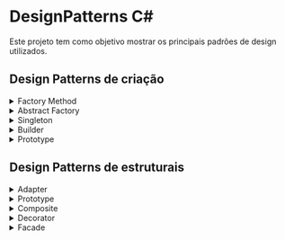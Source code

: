 ﻿# DesignPatterns C#
Este projeto tem como objetivo mostrar os principais padrões de design utilizados.
## Design Patterns de criação
<details>
<summary>Factory Method</summary>
O Factory Method é design pattern do tipo criacional, que busca solucionar o problema de criação de objetos.
</details>

<details>
<summary>Abstract Factory</summary>
É um padrão de projeto do tipo criacional com o escopo na criação de objetos. Agrupa fábricas de objetos (várias factories) que estão relacionadas entre si. O Abstract Factory não possui a necessidade de especificar classes concretas, pois essa função está encapsulada nas Factories.
</details>

<details>
<summary>Singleton</summary>
O Singleton é um padrão de projeto do tipo criacional, que visa criar um objeto (uma instância de uma classe), e fornece um ponto global de acesso e essa instância e não permitindo que o mesmo objeto seja instanciado novamente (instância única).
</details>

<details>
<summary>Builder</summary>
O Builder é um padrão de projeto do tipo criacional, que possibilita separar a construção de partes de um objeto complexo de sua representação. Este padrão permite produzir diferentes tipos e representações de um objeto utilizando o mesmo código de construção.
</details>

<details>
<summary>Prototype</summary>
O padrão de projeto do tipo prototype é do tipo criacional e tem como escopo gerar cópias de um objeto já existente a partir de um modelo original ou protótipo, ele é capaz de clonar a si mesmo.
Efetivamente, cada objeto é, ele prórprio, uma fábrica especializada em construir objetos iguais a si mesmo. 
</details>

## Design Patterns de estruturais
<details>
<summary>Adapter</summary>
É um padrão de projeto do tipo estrutural com o objetivo de adaptar interfaces distintas para atuarem em conjunto e gerando o resultado esperado.
  Ele ajuda a definir limites entre as camadas de uma aplicação de sacoplando códigos de terceiros, como frameworks e libs, e é utilizado também para adaptar código legado, o que diminui a depêndencia de tericeiros ou legado.
</details>

<details>
<summary>Prototype</summary>
É um padrão de projeto do tipo estrutural que possibilita a divisão de uma classe grande ou um conjunto de classes ligadas em dois grupos: Abstração e Implementação. Isso permite que os dois grupos sejam desenvolvidos de forma independente e o código cliente possa acessar apenas a parte de Abstração sem se preocupar com a parte de Implementação.
</details>

<details>
<summary>Composite</summary>
O Composite é um padrão de projeto do tipo estrutural que compoe objetos em uma estrutura de árvore de forma hierárquica, esse modelo permite que os elementos contidos em um objeto composto possam ser tratados como um objeto único.
</details>

<details>
<summary>Decorator</summary>
É um padrão de projeto do tipo estrutural que permite incorporar e/ou alterar comportamentos de forma dinâmica em um objeto. É uma alternativa flexível ao uso de herança que estende comportamentos a um objeto em tempo de execução ao invés de usar uma subclasse inteira.
</details>

<details>
<summary>Facade</summary>
O Padrão de projeto Facade (Fachada) do tipo estrutural que fornece uma interface simplificada para um código muito complexo. O Facade esconde a complexidade de um sistema maior e entrega uma interface mais simples de ser utilizada.
  Tem o objetivo de disponibilizar uma interface unificada, mas isso pode gerar um problema, uma classe "Faz tudo", para solucionar isso o Facade pode ser dividido em sub-facades gerenciados por um único Facade, dependendo da complexidade do sistema. Ele também exime quem vai utilizar o sistema de ter que entender toda a complexidade do mesmo.
</details>
